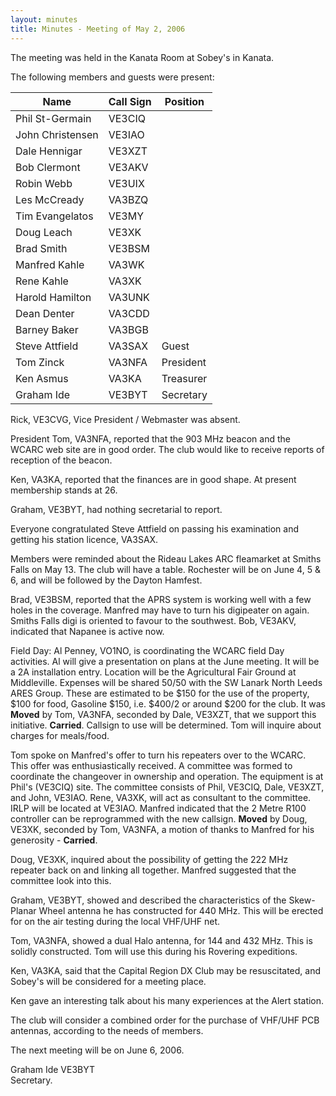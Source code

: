```yaml
---
layout: minutes
title: Minutes - Meeting of May 2, 2006
---
```

The meeting was held in the Kanata Room at Sobey's in Kanata.

The following members and guests were present:

| Name                   | Call Sign  | Position         |
|------------------------|------------|------------------|
| Phil St-Germain        | VE3CIQ     |                  |
| John Christensen       | VE3IAO     |                  |
| Dale Hennigar          | VE3XZT     |                  |
| Bob Clermont           | VE3AKV     |                  |
| Robin Webb             | VE3UIX     |                  |
| Les McCready           | VA3BZQ     |                  |
| Tim Evangelatos        | VE3MY      |                  |
| Doug Leach             | VE3XK      |                  |
| Brad Smith             | VE3BSM     |                  |
| Manfred Kahle          | VA3WK      |                  |
| Rene Kahle             | VA3XK      |                  |
| Harold Hamilton        | VA3UNK     |                  |
| Dean Denter            | VA3CDD     |                  |
| Barney Baker           | VA3BGB     |                  |
| Steve Attfield         | VA3SAX     | Guest            |
| Tom Zinck              | VA3NFA     | President        |
| Ken Asmus              | VA3KA      | Treasurer        |
| Graham Ide             | VE3BYT     | Secretary        |

Rick, VE3CVG, Vice President / Webmaster was absent.

President Tom, VA3NFA, reported that the 903 MHz beacon and
the WCARC web site are in good order. The club would like to receive reports of
reception of the beacon.

Ken, VA3KA, reported that the finances are in good
shape. At present membership stands at
26.

Graham, VE3BYT, had nothing secretarial to report.

Everyone congratulated Steve Attfield on passing his examination
and getting his station licence, VA3SAX.

Members were reminded about the Rideau Lakes ARC fleamarket
at Smiths Falls on May 13. The club will have a table. Rochester will be on June 4, 5 & 6, and
will be followed by the Dayton Hamfest.

Brad, VE3BSM, reported that the APRS system is working well
with a few holes in the coverage. Manfred may have to turn his digipeater on again. Smiths Falls digi is oriented to favour to
the southwest. Bob, VE3AKV, indicated
that Napanee is active now.

Field Day: Al
Penney, VO1NO, is coordinating the WCARC field Day activities. Al will give a presentation on plans at the
June meeting. It will be a 2A
installation entry. Location will be
the Agricultural Fair Ground at Middleville.
Expenses will be shared 50/50 with the SW Lanark North Leeds ARES Group.
These are estimated to be $150 for the use of the property, $100 for food,
Gasoline $150, i.e. $400/2 or around $200 for the club. It was **Moved** by Tom, VA3NFA, seconded
by Dale, VE3XZT, that we support this initiative. **Carried**.
Callsign to use will be determined. Tom
will inquire about charges for meals/food.

Tom spoke on Manfred's offer to turn his repeaters over to
the WCARC. This offer was
enthusiastically received. A committee
was formed to coordinate the changeover in ownership and operation. The equipment is at Phil's (VE3CIQ)
site. The committee consists of Phil,
VE3CIQ, Dale, VE3XZT, and John, VE3IAO. Rene, VA3XK, will act as consultant to the committee. IRLP will be located at VE3IAO. Manfred indicated that the 2 Metre R100
controller can be reprogrammed with the new callsign. **Moved** by Doug, VE3XK, seconded by Tom, VA3NFA, a motion of
thanks to Manfred for his generosity - **Carried**.

Doug, VE3XK, inquired about the possibility of getting the
222 MHz repeater back on and linking all together. Manfred suggested that the committee look into this.

Graham, VE3BYT, showed and described the characteristics of
the Skew-Planar Wheel antenna he has constructed for 440 MHz. This will be erected for on the air testing
during the local VHF/UHF net.

Tom, VA3NFA, showed a dual Halo antenna, for 144 and 432
MHz. This is solidly constructed. Tom will use this during his Rovering
expeditions.

Ken, VA3KA, said that the Capital Region DX Club may be
resuscitated, and Sobey's will be considered for a meeting place.

Ken gave an interesting talk about his many experiences at
the Alert station.

The club will consider a combined order for the purchase of
VHF/UHF PCB antennas, according to the needs of members.

The next meeting will be on June 6, 2006.

Graham Ide VE3BYT  
Secretary.

